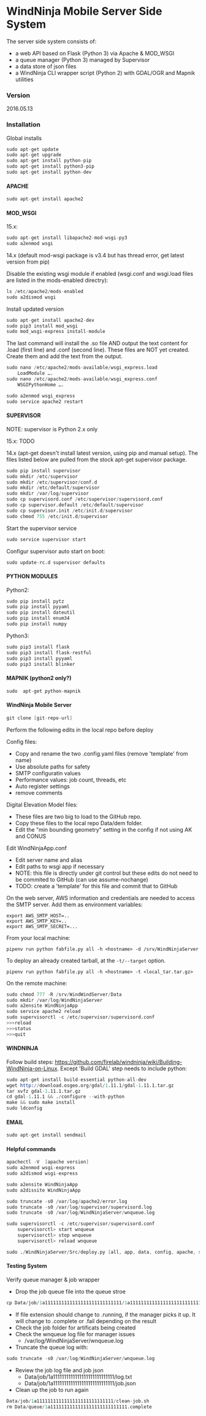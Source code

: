 # WindNinja Mobile Server Side System

The server side system consists of:
 - a web API based on Flask (Python 3) via Apache & MOD_WSGI
 - a queue manager (Python 3) managed by Supervisor
 - a data store of json files
 - a WindNinja CLI wrapper script (Python 2) with GDAL/OGR and Mapnik utilities

### Version 
2016.05.13

### Installation

Global installs
```s
sudo apt-get update
sudo apt-get upgrade
sudo apt-get install python-pip
sudo apt-get install python3-pip
sudo apt-get install python-dev
```

#### APACHE
```s
sudo apt-get install apache2
```

#### MOD_WSGI
15.x:
```s
sudo apt-get install libapache2-mod-wsgi-py3
sudo a2enmod wsgi
```

14.x (default mod-wsgi package is v3.4 but has thread error, get latest version from pip)

Disable the existing wsgi module if enabled (wsgi.conf and wsgi.load files are listed in the mods-enabled directry):
```s
ls /etc/apache2/mods-enabled
sudo a2dismod wsgi
```
Install updated version
```s
sudo apt-get install apache2-dev
sudo pip3 install mod_wsgi
sudo mod_wsgi-express install-module
```
The last command will install the .so file AND output the text content for .load (first line) and .conf (second line).  These files are NOT yet created.  Create them and add the text from the output.
```s
sudo nano /etc/apache2/mods-available/wsgi_express.load
	LoadModule ….
sudo nano /etc/apache2/mods-available/wsgi_express.conf
	WSGIPythonHome ….

sudo a2enmod wsgi_express
sudo service apache2 restart
```

#### SUPERVISOR
NOTE: supervisor is Python 2.x only

15.x:  TODO

14.x (apt-get doesn't install latest version, using pip and manual setup). The files listed below are pulled from the stock apt-get supervisor package. 
```s
sudo pip install supervisor
sudo mkdir /etc/supervisor
sudo mkdir /etc/supervisor/conf.d
sudo mkdir /etc/default/supervisor
sudo mkdir /var/log/supervisor
sudo cp supervisord.conf /etc/supervisor/supervisord.conf
sudo cp supervisor.default /etc/default/supervisor
sudo cp supervisor.init /etc/init.d/supervisor 
sudo chmod 755 /etc/init.d/supervisor
```

Start the supervisor service 
```s
sudo service supervisor start
```
Configur supervisor auto start on boot:
```s
sudo update-rc.d supervisor defaults
```


#### PYTHON MODULES
Python2:
```s
sudo pip install pytz
sudo pip install pyyaml
sudo pip install dateutil
sudo pip install enum34
sudo pip install numpy
```
Python3:
```s
sudo pip3 install flask
sudo pip3 install flask-restful
sudo pip3 install pyyaml
sudo pip3 install blinker
```
#### MAPNIK (python2 only?)
```s
sudo  apt-get python-mapnik
```

#### WindNinja Mobile Server
```s
git clone [git-repo-url]
```
Perform the following edits in the local repo before deploy

Config files:
- Copy and rename the two .config.yaml files (remove 'template' from name)
- Use absolute paths for safety
- SMTP configuratin values
- Performance values: job count, threads, etc
- Auto register settings
- remove comments

Digital Elevation Model files:  
- These files are two big to load to the GitHub repo.  
- Copy these files to the local repo Data/dem folder.  
- Edit the "min bounding geometry" setting in the config if not using AK and CONUS

Edit WindNinjaApp.conf 
- Edit server name and alias 
- Edit paths to wsgi app if necessary
- NOTE: this file is directly under git control but these edits do not need to be commited to GitHub (can use assume-nochange)
- TODO: create a 'template' for this file and commit that to GitHub

On the web server, AWS information and credentials are needed to access the SMTP server.
Add them as environment variables:
```
export AWS_SMTP_HOST=..
export AWS_SMTP_KEY=..
export AWS_SMTP_SECRET=...
```

From your local machine:
```
pipenv run python fabfile.py all -h <hostname> -d /srv/WindNinjaServer
```
To deploy an already created tarball, at the `-t/--target` option.
```
pipenv run python fabfile.py all -h <hostname> -t <local_tar.tar.gz>
```

On the remote machine:
```s
sudo chmod 777 -R /srv/WindWindServer/Data
sudo mkdir /var/log/WindNinjaServer
sudo a2ensite WindNinjaApp
sudo service apache2 reload
sudo supervisorctl -c /etc/supervisor/supervisord.conf
>>>reload
>>>status
>>>quit
```

#### WINDNINJA
Follow build steps: https://github.com/firelab/windninja/wiki/Building-WindNinja-on-Linux. Except 'Build GDAL' step needs to include python:

```s
sudo apt-get install build-essential python-all-dev
wget http://download.osgeo.org/gdal/1.11.1/gdal-1.11.1.tar.gz
tar xvfz gdal-1.11.1.tar.gz
cd gdal-1.11.1 && ./configure --with-python
make && sudo make install
sudo ldconfig
```

#### EMAIL
```s
sudo apt-get install sendmail
```

#### Helpful commands 
```s
apachectl -V  [apache version]
sudo a2enmod wsgi-express
sudo a2dismod wsgi-express

sudo a2ensite WindNinjaApp
sudo a2dissite WindNinjaApp

sudo truncate -s0 /var/log/apache2/error.log
sudo truncate -s0 /var/log/supervisor/supervisord.log
sudo truncate -s0 /var/log/WindNinjaServer/wnqueue.log

sudo supervisorctl -c /etc/supervisor/supervisord.conf
	supervisorctl> start wnqueue
	supervisorctl> stop wnqueue
	supervisorctl> reload wnqueue

sudo ./WindNinjaServer/Src/deploy.py [all, app, data, config, apache, supervisor] -d /srv/WindNinjaServer
```

#### Testing System
Verify queue manager & job wrapper
- Drop the job queue file into the queue stroe 
```s
cp Data/job/1a1111111111111111111111111111/1a1111111111111111111111111111.pending Data/queue
```
- If file extension should change to .running, if the manager picks it up.  It will change to .complete or .fail depending on the result 
- Check the job folder for artificats being created
- Check the wnqueue log file for manager issues 
    - /var/log/WindNinjaServer/wnqueue.log
- Truncate the queue log with:
```s
sudo truncate -s0 /var/log/WindNinjaServer/wnqueue.log 
```
- Review the job log file and job json
    - Data/job/1a1111111111111111111111111111/log.txt
    - Data/job/1a1111111111111111111111111111/job.json
- Clean up the job to run again
```s
Data/job/1a1111111111111111111111111111/clean-job.sh
rm Data/queue/1a1111111111111111111111111111.complete 
```

